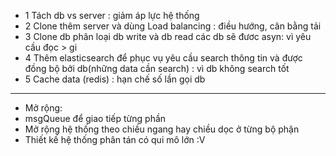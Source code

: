 + 1 Tách db vs server : giảm áp lực hệ thống
+ 2 Clone thêm server và dùng Load balancing : điều hướng, cân bằng tải 
+ 3 Clone db phân loại db write và db read các db sẽ đươc asyn: vì yêu cầu đọc > gi 
+ 4 Thêm elasticsearch để phục vụ yêu cầu search thông tin và được đồng bộ bởi db(những data cần search) : vì db không search tốt
+ 5 Cache data (redis) : hạn chế số lần gọi db
----------------------------------------------------------------------
+ Mở rộng:
+ msgQueue để giao tiếp từng phần
+ Mở rộng hệ thống theo chiều ngang hay chiều dọc ở từng bộ phận
+ Thiết kế hệ thống phân tán có qui mô lớn :V


